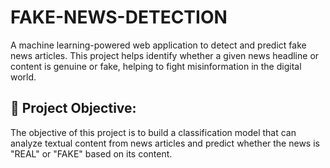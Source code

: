 # FAKE-NEWS-DETECTION
A machine learning-powered web application to detect and predict fake news articles. This project helps identify whether a given news headline or content is genuine or fake, helping to fight misinformation in the digital world.

## 🎯 Project Objective:
The objective of this project is to build a classification model that can analyze textual content from news articles and predict whether the news is "REAL" or "FAKE" based on its content.
